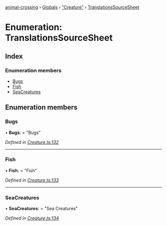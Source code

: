 [animal-crossing](../README.md) › [Globals](../globals.md) › ["Creature"](../modules/_creature_.md) › [TranslationsSourceSheet](_creature_.translationssourcesheet.md)

# Enumeration: TranslationsSourceSheet

## Index

### Enumeration members

* [Bugs](_creature_.translationssourcesheet.md#bugs)
* [Fish](_creature_.translationssourcesheet.md#fish)
* [SeaCreatures](_creature_.translationssourcesheet.md#seacreatures)

## Enumeration members

###  Bugs

• **Bugs**: = "Bugs"

*Defined in [Creature.ts:132](https://github.com/Norviah/animal-crossing/blob/8493ef6/module/types/Creature.ts#L132)*

___

###  Fish

• **Fish**: = "Fish"

*Defined in [Creature.ts:133](https://github.com/Norviah/animal-crossing/blob/8493ef6/module/types/Creature.ts#L133)*

___

###  SeaCreatures

• **SeaCreatures**: = "Sea Creatures"

*Defined in [Creature.ts:134](https://github.com/Norviah/animal-crossing/blob/8493ef6/module/types/Creature.ts#L134)*
